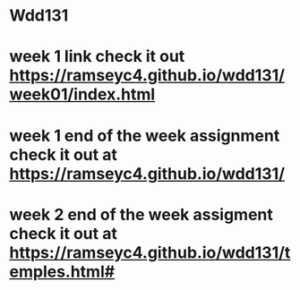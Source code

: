 # Wdd131 

# week 1 link check it out  https://ramseyc4.github.io/wdd131/week01/index.html

# week 1 end of the week assignment check it out at https://ramseyc4.github.io/wdd131/

# week 2 end of the week assigment check it out at https://ramseyc4.github.io/wdd131/temples.html#
